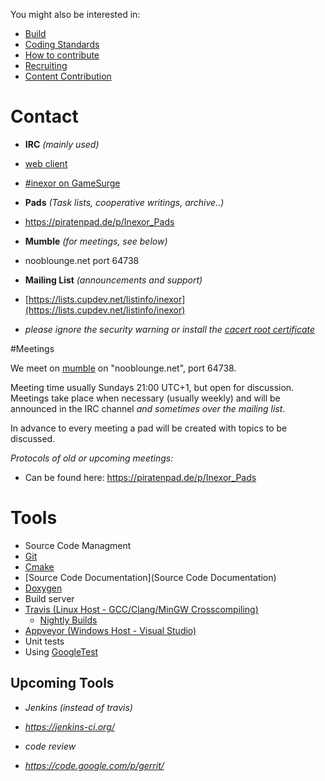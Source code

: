You might also be interested in:
* [Build](Build)
* [Coding Standards](Coding-Standards)
* [How to contribute](How-to-contribute)
* [Recruiting](Recruiting)
* [Content Contribution](https://github.com/inexor-game/data/wiki/How-to-contribute-content)


# Contact

* **IRC** _(mainly used)_
 * [web client](http://irc.lc/gamesurge/inexor)
 * [#inexor on GameSurge](irc://gamesurge.net/#inexor)

* **Pads** _(Task lists, cooperative writings, archive..)_
 * https://piratenpad.de/p/Inexor_Pads

* **Mumble** _(for meetings, see below)_
 * nooblounge.net port 64738

* **Mailing List** _(announcements and support)_
 * [https://lists.cupdev.net/listinfo/inexor](https://lists.cupdev.net/listinfo/inexor)
  * _please ignore the security warning or install the [cacert root certificate](https://www.cacert.org/index.php?id=3)_

#Meetings

We meet on [mumble](http://mumble.sourceforge.net/) on "nooblounge.net", port 64738.

Meeting time usually Sundays 21:00 UTC+1, but open for discussion. 
Meetings take place when necessary (usually weekly) and will be announced in the IRC channel _and sometimes over the mailing list_.

In advance to every meeting a pad will be created with topics to be discussed.

_Protocols of old or upcoming meetings:_ 
* Can be found here: https://piratenpad.de/p/Inexor_Pads

# Tools
* Source Code Managment
 * [Git](http://git-scm.com/)
 * [Cmake](http://www.cmake.org/Wiki/CMake)
* [Source Code Documentation](Source Code Documentation)
 * [Doxygen](http://www.stack.nl/~dimitri/doxygen/)
* Build server
 * [Travis (Linux Host - GCC/Clang/MinGW Crosscompiling)](https://travis-ci.org/inexor-game/code)
   * [Nightly Builds](http://nightly.inexor.org)  
 * [Appveyor (Windows Host - Visual Studio)](https://ci.appveyor.com/project/inexor-game/code)
* Unit tests
 * Using [GoogleTest](https://code.google.com/p/googletest/)

## Upcoming Tools
* _Jenkins (instead of travis)_
 * _https://jenkins-ci.org/_

* _code review_
 * _https://code.google.com/p/gerrit/_